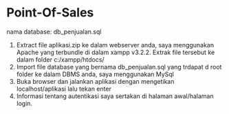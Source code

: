 # Point-Of-Sales
nama database: db_penjualan.sql
1. Extract file aplikasi.zip ke dalam webserver anda, saya menggunakan Apache yang terbundle di dalam xampp v3.2.2. Extrak file tersebut ke dalam folder c:/xampp/htdocs/
2. Import file database yang bernama db_penjualan.sql yang trdapat d root folder ke dalam DBMS anda, saya menggunakan MySql
3. Buka browser dan jalankan aplikasi dengan mengetikan localhost/aplikasi lalu tekan enter
4. Informasi tentang autentikasi saya sertakan di halaman awal/halaman login.
